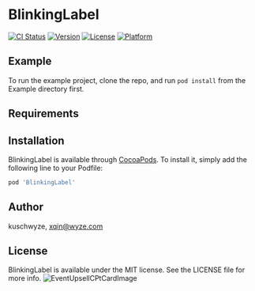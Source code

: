 # BlinkingLabel

[![CI Status](https://img.shields.io/travis/kuschwyze/BlinkingLabel.svg?style=flat)](https://travis-ci.org/kuschwyze/BlinkingLabel)
[![Version](https://img.shields.io/cocoapods/v/BlinkingLabel.svg?style=flat)](https://cocoapods.org/pods/BlinkingLabel)
[![License](https://img.shields.io/cocoapods/l/BlinkingLabel.svg?style=flat)](https://cocoapods.org/pods/BlinkingLabel)
[![Platform](https://img.shields.io/cocoapods/p/BlinkingLabel.svg?style=flat)](https://cocoapods.org/pods/BlinkingLabel)

## Example

To run the example project, clone the repo, and run `pod install` from the Example directory first.

## Requirements

## Installation

BlinkingLabel is available through [CocoaPods](https://cocoapods.org). To install
it, simply add the following line to your Podfile:

```ruby
pod 'BlinkingLabel'
```

## Author

kuschwyze, xqin@wyze.com

## License

BlinkingLabel is available under the MIT license. See the LICENSE file for more info.
![EventUpsellCPtCardImage](https://user-images.githubusercontent.com/106107821/221711985-586924fa-0893-4e06-b729-ba1b0cd67bb7.png)
